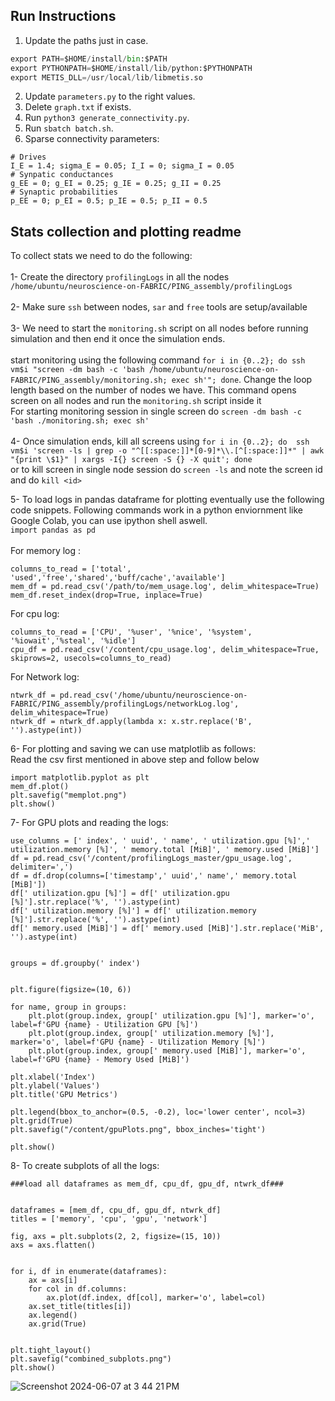 ## Run Instructions

1. Update the paths just in case.
```python
export PATH=$HOME/install/bin:$PATH
export PYTHONPATH=$HOME/install/lib/python:$PYTHONPATH
export METIS_DLL=/usr/local/lib/libmetis.so
```
2. Update `parameters.py` to the right values.
3. Delete `graph.txt` if exists.
4. Run `python3 generate_connectivity.py`.
5. Run `sbatch batch.sh`.
6. Sparse connectivity parameters:
```
# Drives
I_E = 1.4; sigma_E = 0.05; I_I = 0; sigma_I = 0.05
# Synpatic conductances
g_EE = 0; g_EI = 0.25; g_IE = 0.25; g_II = 0.25
# Synaptic probabilities
p_EE = 0; p_EI = 0.5; p_IE = 0.5; p_II = 0.5
```
## Stats collection and plotting readme

To collect stats we need to do the following: </br> </br> 
1-  Create the directory `profilingLogs` in all the nodes `/home/ubuntu/neuroscience-on-FABRIC/PING_assembly/profilingLogs` </br></br>
2-  Make sure `ssh` between nodes, `sar` and `free` tools are setup/available </br></br>
3-  We need to start the `monitoring.sh` script on all nodes before running simulation and then end it once the simulation ends. </br> </br>
start monitoring using the following command `for i in {0..2}; do ssh vm$i "screen -dm bash -c 'bash /home/ubuntu/neuroscience-on-FABRIC/PING_assembly/monitoring.sh; exec sh'"; done`. Change the loop length based on the number of nodes we have. This command opens screen on all nodes and run the `monitoring.sh` script inside it</br>
For starting monitoring session in single screen do `screen -dm bash -c 'bash ./monitoring.sh; exec sh'` </br></br>
4- Once simulation ends, kill all screens using ```for i in {0..2}; do 
    ssh vm$i 'screen -ls | grep -o "^[[:space:]]*[0-9]*\\.[^[:space:]]*" | awk "{print \$1}" | xargs -I{} screen -S {} -X quit';
done```
</br>
or to kill screen in single node session do `screen -ls` and note the screen id and do `kill <id>` 

5- To load logs in pandas dataframe for plotting eventually use the following code snippets. Following commands work in a python enviornment like Google Colab, you can use ipython shell aswell.  
`import pandas as pd` </br></br>
For memory log : </br>
```
columns_to_read = ['total', 'used','free','shared','buff/cache','available']
mem_df = pd.read_csv('/path/to/mem_usage.log', delim_whitespace=True)
mem_df.reset_index(drop=True, inplace=True)
```

For cpu log:  
```
columns_to_read = ['CPU', '%user', '%nice', '%system', '%iowait','%steal', '%idle']
cpu_df = pd.read_csv('/content/cpu_usage.log', delim_whitespace=True, skiprows=2, usecols=columns_to_read)
```

For Network log: </br>
```
ntwrk_df = pd.read_csv('/home/ubuntu/neuroscience-on-FABRIC/PING_assembly/profilingLogs/networkLog.log', delim_whitespace=True)
ntwrk_df = ntwrk_df.apply(lambda x: x.str.replace('B', '').astype(int))
```

6- For plotting and saving we can use matplotlib as follows: </br>
Read the csv first mentioned in above step and follow below </br>
```
import matplotlib.pyplot as plt
mem_df.plot()
plt.savefig("memplot.png")
plt.show()
```

7- For GPU plots and reading the logs: </br>
```
use_columns = [' index', ' uuid', ' name', ' utilization.gpu [%]',' utilization.memory [%]', ' memory.total [MiB]', ' memory.used [MiB]']
df = pd.read_csv('/content/profilingLogs_master/gpu_usage.log', delimiter=',')
df = df.drop(columns=['timestamp',' uuid',' name',' memory.total [MiB]'])
df[' utilization.gpu [%]'] = df[' utilization.gpu [%]'].str.replace('%', '').astype(int)
df[' utilization.memory [%]'] = df[' utilization.memory [%]'].str.replace('%', '').astype(int)
df[' memory.used [MiB]'] = df[' memory.used [MiB]'].str.replace('MiB', '').astype(int)


groups = df.groupby(' index')


plt.figure(figsize=(10, 6))

for name, group in groups:
    plt.plot(group.index, group[' utilization.gpu [%]'], marker='o', label=f'GPU {name} - Utilization GPU [%]')
    plt.plot(group.index, group[' utilization.memory [%]'], marker='o', label=f'GPU {name} - Utilization Memory [%]')
    plt.plot(group.index, group[' memory.used [MiB]'], marker='o', label=f'GPU {name} - Memory Used [MiB]')

plt.xlabel('Index')
plt.ylabel('Values')
plt.title('GPU Metrics')

plt.legend(bbox_to_anchor=(0.5, -0.2), loc='lower center', ncol=3)
plt.grid(True)
plt.savefig("/content/gpuPlots.png", bbox_inches='tight') 

plt.show()
```

8- To create subplots of all the logs: </br>

```
###load all dataframes as mem_df, cpu_df, gpu_df, ntwrk_df###


dataframes = [mem_df, cpu_df, gpu_df, ntwrk_df]
titles = ['memory', 'cpu', 'gpu', 'network']

fig, axs = plt.subplots(2, 2, figsize=(15, 10))
axs = axs.flatten()


for i, df in enumerate(dataframes):
    ax = axs[i]
    for col in df.columns:
        ax.plot(df.index, df[col], marker='o', label=col)
    ax.set_title(titles[i])
    ax.legend()
    ax.grid(True)


plt.tight_layout()
plt.savefig("combined_subplots.png")
plt.show()
```
![Screenshot 2024-06-07 at 3 44 21 PM](https://github.com/raopr/neuroscience-on-FABRIC/assets/22073166/ec5f6100-de6d-4269-af28-96c78d845344)


